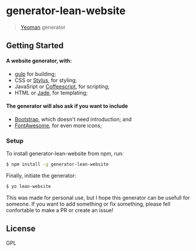 # generator-lean-website
> [Yeoman](http://yeoman.io) generator

## Getting Started

#### A website generator, with:
* [gulp](http://www.gulpjs.com) for building;
* CSS or [Stylus](http://learnboost.github.io/stylus/), for styling;
* JavaSript or [Coffeescript](http://coffeescript.org/), for scripting;
* HTML or [Jade](http://jade-lang.com/), for templating;

#### The generator will also ask if you want to include
* [Bootstrap](http://getbootstrap.com/), which doesn't need introduction;
and
* [FontAwesome](http://fortawesome.github.io/Font-Awesome/), for even more icons;

### Setup
To install generator-lean-website from npm, run:

```bash
$ npm install -g generator-lean-website
```

Finally, initiate the generator:

```bash
$ yo lean-website
```

This was made for personal use, but I hope this generator can be usefull for someone.
If you want to add something or fix something, please fell confortable to make a PR or create an issue!


## License

GPL
